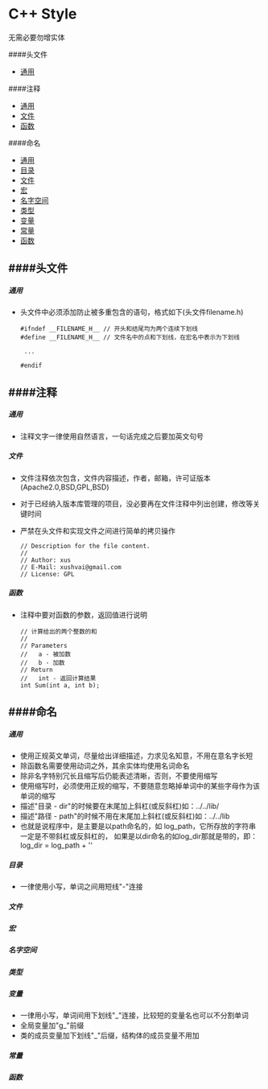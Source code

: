# C++ Style

无需必要勿增实体

####头文件
- [通用](#header.common)

####注释
- [通用](#comment.common)
- [文件](#comment.file)
- [函数](#comment.func)

####命名
- [通用](#name.common)
- [目录](#name.dir)
- [文件](#name.file)
- [宏](#name.marco)
- [名字空间](#name.namespace)
- [类型](#name.type)
- [变量](#name.var)
- [常量](#name.const)
- [函数](#name.func)



####头文件
----
##### <a name="header.common"></a>通用
- 头文件中必须添加防止被多重包含的语句，格式如下(头文件filename.h)

  ```
  #ifndef __FILENAME_H__ // 开头和结尾均为两个连续下划线
  #define __FILENAME_H__ // 文件名中的点和下划线，在宏名中表示为下划线
   
   ...
   
  #endif
  ```

####注释
----
##### <a name="comment.common"></a>通用
- 注释文字一律使用自然语言，一句话完成之后要加英文句号

##### <a name="comment.file"></a>文件
- 文件注释依次包含，文件内容描述，作者，邮箱，许可证版本(Apache2.0,BSD,GPL,BSD)
- 对于已经纳入版本库管理的项目，没必要再在文件注释中列出创建，修改等关键时间
- 严禁在头文件和实现文件之间进行简单的拷贝操作

  ```  
  // Description for the file content.
  //
  // Author: xus
  // E-Mail: xushvai@gmail.com
  // License: GPL
  ```
##### <a name="comment.func"></a>函数
- 注释中要对函数的参数，返回值进行说明

  ```
  // 计算给出的两个整数的和 
  //
  // Parameters
  //   a - 被加数
  //   b - 加数
  // Return
  //   int - 返回计算结果
  int Sum(int a, int b);
  ```




####命名
----

##### <a name="name.common"></a>通用
- 使用正规英文单词，尽量给出详细描述，力求见名知意，不用在意名字长短
- 除函数名需要使用动词之外，其余实体均使用名词命名
- 除非名字特别冗长且缩写后仍能表述清晰，否则，不要使用缩写
- 使用缩写时，必须使用正规的缩写，不要随意忽略掉单词中的某些字母作为该单词的缩写
- 描述"目录 - dir"的时候要在末尾加上斜杠(或反斜杠)如：../../lib/
- 描述"路径 - path"的时候不用在末尾加上斜杠(或反斜杠)如：../../lib
- 也就是说程序中，是主要是以path命名的，如 log_path，它所存放的字符串一定是不带斜杠或反斜杠的，
  如果是以dir命名的如log_dir那就是带的，即：log_dir = log_path + '\'

##### <a name="name.dir"></a>目录
- 一律使用小写，单词之间用短线"-"连接

##### <a name="name.file"></a>文件

##### <a name="name.marco"></a>宏
##### <a name="name.namespace"></a>名字空间
##### <a name="name.type"></a>类型
##### <a name="name.var"></a>变量
- 一律用小写，单词间用下划线"_"连接，比较短的变量名也可以不分割单词
- 全局变量加"g_"前缀
- 类的成员变量加下划线"_"后缀，结构体的成员变量不用加









##### <a name="name.const"></a>常量
##### <a name="name.func"></a>函数

